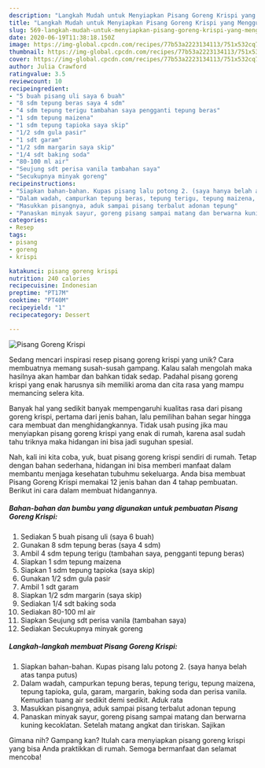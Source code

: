 ```yaml
---
description: "Langkah Mudah untuk Menyiapkan Pisang Goreng Krispi yang Menggugah Selera"
title: "Langkah Mudah untuk Menyiapkan Pisang Goreng Krispi yang Menggugah Selera"
slug: 569-langkah-mudah-untuk-menyiapkan-pisang-goreng-krispi-yang-menggugah-selera
date: 2020-06-19T11:38:18.150Z
image: https://img-global.cpcdn.com/recipes/77b53a2223134113/751x532cq70/pisang-goreng-krispi-foto-resep-utama.jpg
thumbnail: https://img-global.cpcdn.com/recipes/77b53a2223134113/751x532cq70/pisang-goreng-krispi-foto-resep-utama.jpg
cover: https://img-global.cpcdn.com/recipes/77b53a2223134113/751x532cq70/pisang-goreng-krispi-foto-resep-utama.jpg
author: Julia Crawford
ratingvalue: 3.5
reviewcount: 10
recipeingredient:
- "5 buah pisang uli saya 6 buah"
- "8 sdm tepung beras saya 4 sdm"
- "4 sdm tepung terigu tambahan saya pengganti tepung beras"
- "1 sdm tepung maizena"
- "1 sdm tepung tapioka saya skip"
- "1/2 sdm gula pasir"
- "1 sdt garam"
- "1/2 sdm margarin saya skip"
- "1/4 sdt baking soda"
- "80-100 ml air"
- "Seujung sdt perisa vanila tambahan saya"
- "Secukupnya minyak goreng"
recipeinstructions:
- "Siapkan bahan-bahan. Kupas pisang lalu potong 2. (saya hanya belah atas tanpa putus)"
- "Dalam wadah, campurkan tepung beras, tepung terigu, tepung maizena, tepung tapioka, gula, garam, margarin, baking soda dan perisa vanila. Kemudian tuang air sedikit demi sedikit. Aduk rata"
- "Masukkan pisangnya, aduk sampai pisang terbalut adonan tepung"
- "Panaskan minyak sayur, goreng pisang sampai matang dan berwarna kuning kecoklatan. Setelah matang angkat dan tiriskan. Sajikan"
categories:
- Resep
tags:
- pisang
- goreng
- krispi

katakunci: pisang goreng krispi 
nutrition: 240 calories
recipecuisine: Indonesian
preptime: "PT17M"
cooktime: "PT40M"
recipeyield: "1"
recipecategory: Dessert

---
```



![Pisang Goreng Krispi](https://img-global.cpcdn.com/recipes/77b53a2223134113/751x532cq70/pisang-goreng-krispi-foto-resep-utama.jpg)

Sedang mencari inspirasi resep pisang goreng krispi yang unik? Cara membuatnya memang susah-susah gampang. Kalau salah mengolah maka hasilnya akan hambar dan bahkan tidak sedap. Padahal pisang goreng krispi yang enak harusnya sih memiliki aroma dan cita rasa yang mampu memancing selera kita.



Banyak hal yang sedikit banyak mempengaruhi kualitas rasa dari pisang goreng krispi, pertama dari jenis bahan, lalu pemilihan bahan segar hingga cara membuat dan menghidangkannya. Tidak usah pusing jika mau menyiapkan pisang goreng krispi yang enak di rumah, karena asal sudah tahu triknya maka hidangan ini bisa jadi suguhan spesial.


Nah, kali ini kita coba, yuk, buat pisang goreng krispi sendiri di rumah. Tetap dengan bahan sederhana, hidangan ini bisa memberi manfaat dalam membantu menjaga kesehatan tubuhmu sekeluarga. Anda bisa membuat Pisang Goreng Krispi memakai 12 jenis bahan dan 4 tahap pembuatan. Berikut ini cara dalam membuat hidangannya.

<!--inarticleads1-->

##### Bahan-bahan dan bumbu yang digunakan untuk pembuatan Pisang Goreng Krispi:

1. Sediakan 5 buah pisang uli (saya 6 buah)
1. Gunakan 8 sdm tepung beras (saya 4 sdm)
1. Ambil 4 sdm tepung terigu (tambahan saya, pengganti tepung beras)
1. Siapkan 1 sdm tepung maizena
1. Siapkan 1 sdm tepung tapioka (saya skip)
1. Gunakan 1/2 sdm gula pasir
1. Ambil 1 sdt garam
1. Siapkan 1/2 sdm margarin (saya skip)
1. Sediakan 1/4 sdt baking soda
1. Sediakan 80-100 ml air
1. Siapkan Seujung sdt perisa vanila (tambahan saya)
1. Sediakan Secukupnya minyak goreng




<!--inarticleads2-->

##### Langkah-langkah membuat Pisang Goreng Krispi:

1. Siapkan bahan-bahan. Kupas pisang lalu potong 2. (saya hanya belah atas tanpa putus)
1. Dalam wadah, campurkan tepung beras, tepung terigu, tepung maizena, tepung tapioka, gula, garam, margarin, baking soda dan perisa vanila. Kemudian tuang air sedikit demi sedikit. Aduk rata
1. Masukkan pisangnya, aduk sampai pisang terbalut adonan tepung
1. Panaskan minyak sayur, goreng pisang sampai matang dan berwarna kuning kecoklatan. Setelah matang angkat dan tiriskan. Sajikan




Gimana nih? Gampang kan? Itulah cara menyiapkan pisang goreng krispi yang bisa Anda praktikkan di rumah. Semoga bermanfaat dan selamat mencoba!

